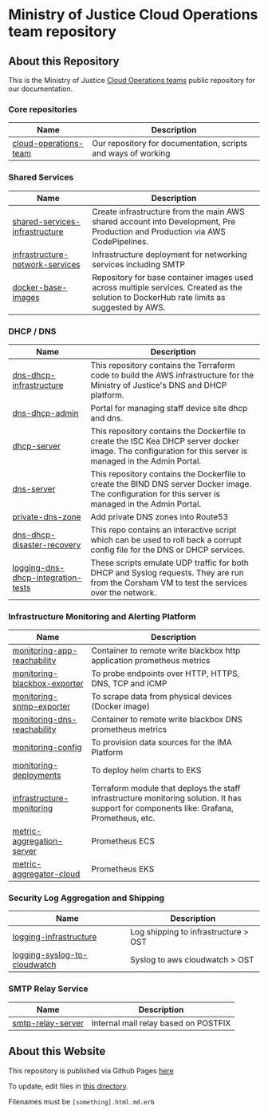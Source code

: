 # Ministry of Justice Cloud Operations team repository

## About this Repository

This is the Ministry of Justice [Cloud Operations teams](https://ministryofjustice.github.io/cloud-operations) public repository for our documentation.


### Core repositories
| Name | Description |
|-|-|
| [cloud-operations-team](https://github.com/ministryofjustice/cloud-operations) | Our repository for documentation, scripts and ways of working |

### Shared Services

| Name | Description |
|-|-|
| [shared-services-infrastructure](https://github.com/ministryofjustice/staff-device-shared-services-infrastructure) | Create infrastructure from the main AWS shared account into Development, Pre Production and Production via AWS CodePipelines. |
| [infrastructure-network-services](https://github.com/ministryofjustice/staff-infrastructure-network-services) | Infrastructure deployment for networking services including SMTP |
| [docker-base-images](https://github.com/ministryofjustice/staff-device-docker-base-images) | Repository for base container images used across multiple services. Created as the solution to DockerHub rate limits as suggested by AWS. |

### DHCP / DNS

| Name | Description |
|-|-|
| [dns-dhcp-infrastructure](https://github.com/ministryofjustice/staff-device-dns-dhcp-infrastructure) | This repository contains the Terraform code to build the AWS infrastructure for the Ministry of Justice's DNS and DHCP platform. |
| [dns-dhcp-admin](https://github.com/ministryofjustice/staff-device-dns-dhcp-admin) | Portal for managing staff device site dhcp and dns. |
| [dhcp-server](https://github.com/ministryofjustice/staff-device-dhcp-server) | This repository contains the Dockerfile to create the ISC Kea DHCP server docker image. The configuration for this server is managed in the Admin Portal. |
| [dns-server](https://github.com/ministryofjustice/staff-device-dns-server) | This repository contains the Dockerfile to create the BIND DNS server Docker image. The configuration for this server is managed in the Admin Portal. |
| [private-dns-zone](https://github.com/ministryofjustice/staff-device-private-dns-zone) | Add private DNS zones into Route53 |
| [dns-dhcp-disaster-recovery](https://github.com/ministryofjustice/staff-device-dns-dhcp-disaster-recovery) | This repo contains an interactive script which can be used to roll back a corrupt config file for the DNS or DHCP services. |
| [logging-dns-dhcp-integration-tests](ministryofjustice/staff-device-logging-dns-dhcp-integration-tests) | These scripts emulate UDP traffic for both DHCP and Syslog requests. They are run from the Corsham VM to test the services over the network. |

### Infrastructure Monitoring and Alerting Platform
| Name | Description |
|-|-|
| [monitoring-app-reachability](https://github.com/ministryofjustice/staff-infrastructure-monitoring-app-reachability) | Container to remote write blackbox http application prometheus metrics |
| [monitoring-blackbox-exporter](https://github.com/ministryofjustice/staff-infrastructure-monitoring-blackbox-exporter) | To probe endpoints over HTTP, HTTPS, DNS, TCP and ICMP |
| [monitoring-snmp-exporter](https://github.com/ministryofjustice/staff-infrastructure-monitoring-snmpexporter) | To scrape data from physical devices (Docker image) |
| [monitoring-dns-reachability](https://github.com/ministryofjustice/staff-infrastructure-monitoring-dns-reachability) | Container to remote write blackbox DNS prometheus metrics
| [monitoring-config](https://github.com/ministryofjustice/staff-infrastructure-monitoring-config) | To provision data sources for the IMA Platform
| [monitoring-deployments](https://github.com/ministryofjustice/staff-infrastructure-monitoring-deployments) | To deploy helm charts to EKS
| [infrastructure-monitoring](https://github.com/ministryofjustice/staff-infrastructure-monitoring) | Terraform module that deploys the staff infrastructure monitoring solution. It has support for components like: Grafana, Prometheus, etc.
| [metric-aggregation-server](https://github.com/ministryofjustice/staff-infrastructure-metric-aggregation-server) | Prometheus ECS
| [metric-aggregator-cloud](https://github.com/ministryofjustice/staff-infrastructure-metric-aggregator-cloud) | Prometheus EKS


### Security Log Aggregation and Shipping
| Name | Description |
|-|-|
| [logging-infrastructure](https://github.com/ministryofjustice/staff-device-logging-infrastructure) | Log shipping to infrastructure > OST
| [logging-syslog-to-cloudwatch](https://github.com/ministryofjustice/staff-device-logging-syslog-to-cloudwatch) | Syslog to aws cloudwatch > OST

### SMTP Relay Service
| Name | Description |
|-|-|
| [smtp-relay-server](https://github.com/ministryofjustice/staff-infrastructure-smtp-relay-server) | Internal mail relay based on POSTFIX

## About this Website

This repository is published via Github Pages [here](https://ministryofjustice.github.io/cloud-operations/#cloud-operations)

To update, edit files in [this directory](https://github.com/ministryofjustice/cloud-operations/tree/main/source).

Filenames must be `[something].html.md.erb`
